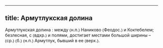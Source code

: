 
---
title: Армутлукская долина
---
Армутлукская долина
: между ⦅н.п.⦆ Наниково ⦅Феодос.⦆ и Коктебелем; безлесная, с ⦅вдхр.⦆ и полями, достигает местами большой ширины – ⦅ср.⦆ ⦅б.⦆ ⦅н.п.⦆ Армутлук, бывший в ее ⦅верх.⦆.
